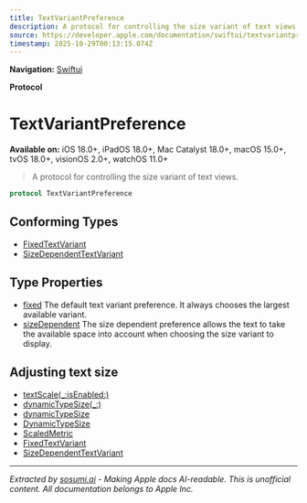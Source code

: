 ```yaml
---
title: TextVariantPreference
description: A protocol for controlling the size variant of text views.
source: https://developer.apple.com/documentation/swiftui/textvariantpreference
timestamp: 2025-10-29T00:13:15.074Z
---
```


**Navigation:** [Swiftui](/documentation/swiftui)

**Protocol**

# TextVariantPreference

**Available on:** iOS 18.0+, iPadOS 18.0+, Mac Catalyst 18.0+, macOS 15.0+, tvOS 18.0+, visionOS 2.0+, watchOS 11.0+

> A protocol for controlling the size variant of text views.

```swift
protocol TextVariantPreference
```

## Conforming Types

- [FixedTextVariant](/documentation/swiftui/fixedtextvariant)
- [SizeDependentTextVariant](/documentation/swiftui/sizedependenttextvariant)

## Type Properties

- [fixed](/documentation/swiftui/textvariantpreference/fixed) The default text variant preference. It always chooses the largest available variant.
- [sizeDependent](/documentation/swiftui/textvariantpreference/sizedependent) The size dependent preference allows the text to take the available space into account when choosing the size variant to display.

## Adjusting text size

- [textScale(_:isEnabled:)](/documentation/swiftui/view/textscale(_:isenabled:))
- [dynamicTypeSize(_:)](/documentation/swiftui/view/dynamictypesize(_:))
- [dynamicTypeSize](/documentation/swiftui/environmentvalues/dynamictypesize)
- [DynamicTypeSize](/documentation/swiftui/dynamictypesize)
- [ScaledMetric](/documentation/swiftui/scaledmetric)
- [FixedTextVariant](/documentation/swiftui/fixedtextvariant)
- [SizeDependentTextVariant](/documentation/swiftui/sizedependenttextvariant)

---

*Extracted by [sosumi.ai](https://sosumi.ai) - Making Apple docs AI-readable.*
*This is unofficial content. All documentation belongs to Apple Inc.*

